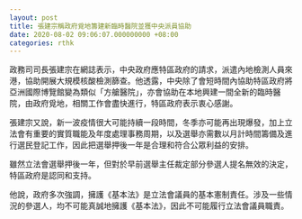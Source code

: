 ```yaml
---
layout: post
title: 張建宗稱政府覓地籌建新臨時醫院並獲中央派員協助　　
date: 2020-08-02 09:06:07.000000000 +08:00
categories: rthk
---
```


政務司司長張建宗在網誌表示，中央政府應特區政府的請求，派遣內地檢測人員來港，協助開展大規模核酸檢測篩查。他透露，中央除了會短時間內協助特區政府將亞洲國際博覽館變為類似「方艙醫院」，亦會協助在本地興建一間全新的臨時醫院，由政府覓地，相關工作會盡快進行，特區政府表示衷心感謝。

張建宗又說，新一波疫情很大可能持續一段時間，冬季亦可能再出現爆發，加上立法會有重要的實質職能及年度處理事務周期，以及選舉亦需數以月計時間籌備及進行選民登記工作，因此把選舉押後一年是合理和符合公眾利益的安排。

雖然立法會選舉押後一年，但對於早前選舉主任裁定部分參選人提名無效的決定，特區政府是認同和支持。

他說，政府多次強調，擁護《基本法》是立法會議員的基本憲制責任。涉及一些情況的參選人，均不可能真誠地擁護《基本法》，因此不可能履行立法會議員職責。
